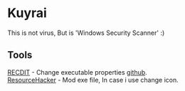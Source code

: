 # Kuyrai
This is not virus, But is 'Windows Security Scanner' :)

## Tools
[RECDIT](https://stackoverflow.com/questions/1022449/how-to-change-an-executables-properties-windows) - Change executable properties [github](https://github.com/electron/rcedit).
<br>
[ResourceHacker](https://www.angusj.com/resourcehacker/) - Mod exe file, In case i use change icon.